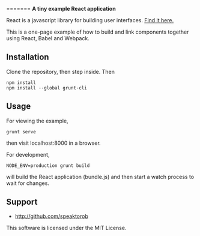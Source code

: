 =======
**A tiny example React application**

React is a javascript library for building user interfaces. [Find it here.](https://facebook.github.io/react/)

This is a one-page example of how to build and link components together using React, Babel and Webpack.

## Installation

Clone the repository, then step inside. Then

```
npm install
npm install --global grunt-cli
```

## Usage

For viewing the example,

```
grunt serve
```

then visit localhost:8000 in a browser.

For development,

```
NODE_ENV=production grunt build
```

will build the React application (bundle.js) and then start a watch process to wait for changes.

## Support

* http://github.com/speaktorob

This software is licensed under the MIT License.
